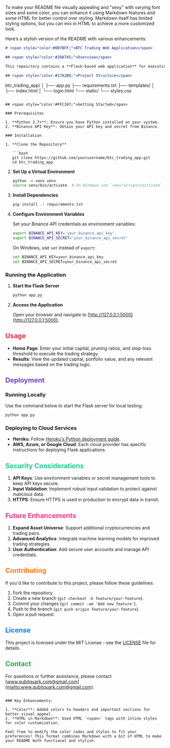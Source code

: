 
To make your README file visually appealing and "sexy" with varying font sizes and some color, you can enhance it using Markdown features and some HTML for better control over styling. Markdown itself has limited styling options, but you can mix in HTML to achieve a more customized look.

Here’s a stylish version of the README with various enhancements:

```markdown
# <span style="color:#007BFF;">BTC Trading Web Application</span>

## <span style="color:#28A745;">Overview</span>

This repository contains a **Flask-based web application** for executing a BTC trading strategy. Users can interact with the app through a web interface, while the backend handles the trading logic using Binance's API.

## <span style="color:#17A2B8;">Project Structure</span>

```
btc_trading_app/
│
├── app.py
├── requirements.txt
├── templates/
│   ├── index.html
│   └── login.html
└── static/
    └── styles.css
```

## <span style="color:#FFC107;">Getting Started</span>

### Prerequisites

1. **Python 3.7+**: Ensure you have Python installed on your system.
2. **Binance API Key**: Obtain your API key and secret from Binance.

### Installation

1. **Clone the Repository**

   ```bash
   git clone https://github.com/yourusername/btc_trading_app.git
   cd btc_trading_app
   ```

2. **Set Up a Virtual Environment**

   ```bash
   python -m venv venv
   source venv/bin/activate  # On Windows use `venv\Scripts\activate`
   ```

3. **Install Dependencies**

   ```bash
   pip install -r requirements.txt
   ```

4. **Configure Environment Variables**

   Set your Binance API credentials as environment variables:

   ```bash
   export BINANCE_API_KEY='your_binance_api_key'
   export BINANCE_API_SECRET='your_binance_api_secret'
   ```

   On Windows, use `set` instead of `export`:

   ```bash
   set BINANCE_API_KEY=your_binance_api_key
   set BINANCE_API_SECRET=your_binance_api_secret
   ```

### Running the Application

1. **Start the Flask Server**

   ```bash
   python app.py
   ```

2. **Access the Application**

   Open your browser and navigate to [http://127.0.0.1:5000](http://127.0.0.1:5000).

## <span style="color:#DC3545;">Usage</span>

- **Home Page**: Enter your initial capital, pruning ratios, and stop-loss threshold to execute the trading strategy.
- **Results**: View the updated capital, portfolio value, and any relevant messages based on the trading logic.

## <span style="color:#6F42C1;">Deployment</span>

### Running Locally

Use the command below to start the Flask server for local testing:

```bash
python app.py
```

### Deploying to Cloud Services

- **Heroku**: Follow [Heroku's Python deployment guide](https://devcenter.heroku.com/articles/getting-started-with-python).
- **AWS, Azure, or Google Cloud**: Each cloud provider has specific instructions for deploying Flask applications.

## <span style="color:#20C997;">Security Considerations</span>

1. **API Keys**: Use environment variables or secret management tools to keep API keys secure.
2. **Input Validation**: Implement robust input validation to protect against malicious data.
3. **HTTPS**: Ensure HTTPS is used in production to encrypt data in transit.

## <span style="color:#E83E8C;">Future Enhancements</span>

1. **Expand Asset Universe**: Support additional cryptocurrencies and trading pairs.
2. **Advanced Analytics**: Integrate machine learning models for improved trading strategies.
3. **User Authentication**: Add secure user accounts and manage API credentials.

## <span style="color:#FD7E14;">Contributing</span>

If you'd like to contribute to this project, please follow these guidelines:

1. Fork the repository.
2. Create a new branch (`git checkout -b feature/your-feature`).
3. Commit your changes (`git commit -am 'Add new feature'`).
4. Push to the branch (`git push origin feature/your-feature`).
5. Open a pull request.

## <span style="color:#007BFF;">License</span>

This project is licensed under the MIT License - see the [LICENSE](LICENSE) file for details.

## <span style="color:#28A745;">Contact</span>

For questions or further assistance, please contact [www.qubitquark.com@gmail.com](mailto:www.qubitquark.com@gmail.com).
```

### Key Enhancements:

1. **Color**: Added colors to headers and important sections for better visual appeal.
2. **HTML in Markdown**: Used HTML `<span>` tags with inline styles for color customization.

Feel free to modify the color codes and styles to fit your preferences! This format combines Markdown with a bit of HTML to make your README both functional and stylish.
